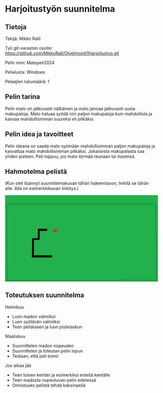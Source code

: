 # Harjoitustyön suunnitelma

## Tietoja 

Tekijä: Mikko Ralli

Työ git-varaston osoite: <https://github.com/MikkoRall/Ohjelmointi1Harjoitustyo.git>

Pelin nimi: Matopeli2024

Pelialusta: Windows

Pelaajien lukumäärä: 1

## Pelin tarina

Pelin mato on jatkuvasti nälkäinen ja mato janoaa jatkuvasti uusia makupaloja. Mato haluaa syödä niin paljon makupaloja kuin mahdollista ja kasvaa mahdollisimman suureksi eli pitkäksi.

## Pelin idea ja tavoitteet

Pelin ideana on saada mato syömään mahdollisimman paljon makupaloja ja kasvattaa mato mahdollisimman pitkäksi. Jokaisesta makupalasta saa yhden pisteen. Peli loppuu, jos mato törmää reunaan tai itseensä.

## Hahmotelma pelistä

(Kun olet lisännyt suunnitelmakuvan tähän hakemistoon, linkitä se tähän alle. Alla on esimerkkikuvan linkitys.)

![Matopeli](Matopeli.png "Matopeli")

## Toteutuksen suunnitelma

Helmikuu

- Luon madon valmiiksi
- Luon syötävän valmiiksi
- Teen pelialueen ja luon pistelaskun

Maaliskuu

- Suunnittelen madon nopeuden
- Suunnittelen ja toteutan pelin lopun
- Testaan, että peli toimii

Jos aikaa jää

- Teen toisen kentän ja esimerkiksi esteitä kentälle
- Teen madosta nopeutuvan pelin edetessä
- Onnistuuko pelistä tehdä kaksinpeliä
